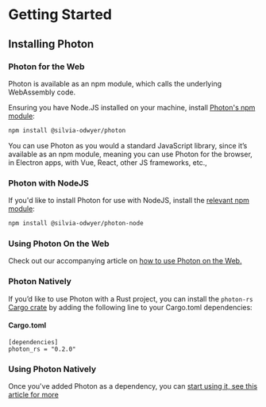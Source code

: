 # Getting Started

## Installing Photon
### Photon for the Web
Photon is available as an npm module, which calls the underlying WebAssembly code. 

Ensuring you have Node.JS installed on your machine, install [Photon's npm module](https://www.npmjs.com/package/@silvia-odwyer/photon):

```bash
npm install @silvia-odwyer/photon
```

You can use Photon as you would a standard JavaScript library, since it’s available as an npm module, meaning you can use Photon for the browser, in Electron apps, with Vue, React, other JS frameworks, etc., 

### Photon with NodeJS
If you'd like to install Photon for use with NodeJS, install the [relevant npm module](https://www.npmjs.com/package/@silvia-odwyer/photon-node):

```bash
npm install @silvia-odwyer/photon-node 
```

### Using Photon On the Web
Check out our accompanying article on [how to use Photon on the Web.](using-photon-web.md)

### Photon Natively
If you’d like to use Photon with a Rust project, you can install the `photon-rs` [Cargo crate](https://crates.io/crates/photon-rs) by adding the following line to your Cargo.toml dependencies:

#### Cargo.toml
```
[dependencies]
photon_rs = "0.2.0"
```

### Using Photon Natively 
Once you've added Photon as a dependency, you can [start using it, see this article for more](using-photon-natively.md)